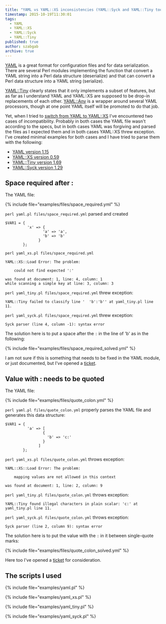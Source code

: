```yaml
---
title: "YAML vs YAML::XS inconsistencies (YAML::Syck and YAML::Tiny too)"
timestamp: 2015-10-19T11:30:01
tags:
  - YAML
  - YAML::XS
  - YAML::Syck
  - YAML::Tiny
published: true
author: szabgab
archive: true
---
```



[YAML](/yaml) is a great format for configuration files and for data serialization. There are several Perl modules
implementing the function that convert a YAML string into a Perl data structure (deserialize) and that can convert a Perl
data structure into a YAML string (serialize).


[YAML::Tiny](https://metacpan.org/pod/YAML::Tiny) clearly states that it only implements a subset of features,
but as far as I understand YAML and YAML::XS are supposed to be drop-in replacements of each other.
[YAML::Any](https://metacpan.org/pod/YAML::Any) is a wrapper
around several YAML processors, though at one point YAML itself will be promoted to do that job.


Yet, when I tried to [switch from  YAML to YAML::XS](/profiling-and-speed-improvement) I've encountered two cases of incompatibility.
Probably in both cases the YAML file wasn't according to the specs, but in both cases YAML was forgiving and parsed
the files as I expected them and in both cases YAML::XS threw exception. I've created minimal examples for both cases
and I have tried to parse them with the following:

* [YAML version 1.15](https://metacpan.org/pod/YAML)
* [YAML::XS version 0.59](https://metacpan.org/pod/YAML::XS)
* [YAML::Tiny version 1.69](https://metacpan.org/pod/YAML::Tiny)
* [YAML::Syck version 1.29](https://metacpan.org/pod/YAML::Syck)

## Space required after :

The YAML file:

{% include file="examples/files/space_required.yml" %}

`perl yaml.pl files/space_required.yml`  parsed and created

```
$VAR1 = {
          'x' => {
                 'a' => 'a',
                 'b' => 'b'
               }
        };
```

`perl yaml_xs.pl files/space_required.yml`

```
YAML::XS::Load Error: The problem:

    could not find expected ':'

was found at document: 1, line: 4, column: 1
while scanning a simple key at line: 3, column: 3
```

`perl yaml_tiny.pl files/space_required.yml` threw exception:

```
YAML::Tiny failed to classify line '  'b':'b'' at yaml_tiny.pl line 11.
```

`perl yaml_syck.pl files/space_required.yml` threw exception:

```
Syck parser (line 4, column -1): syntax error 
```

The solution here is to put a space after the `:` in the line of 'b' as in the following:

{% include file="examples/files/space_required_solved.yml" %}

I am not sure if this is something that needs to be fixed in the YAML module, or just documented,
but I've opened a [ticket](https://github.com/ingydotnet/yaml-pm/issues/152).

## Value with : needs to be quoted

The YAML file:

{% include file="examples/files/quote_colon.yml" %}

`perl yaml.pl files/quote_colon.yml` properly parses the YAML file and generates this data structure:

```
$VAR1 = {
          'a' => [
                 {
                   'b' => 'c:'
                 }
               ]
        };
```

`perl yaml_xs.pl files/quote_colon.yml` throws exception:

```
YAML::XS::Load Error: The problem:

    mapping values are not allowed in this context

was found at document: 1, line: 2, column: 9
```

`perl yaml_tiny.pl files/quote_colon.yml` throws exception:

```
YAML::Tiny found illegal characters in plain scalar: 'c:' at yaml_tiny.pl line 11.
```

`perl yaml_syck.pl files/quote_colon.yml` throws exception:

```
Syck parser (line 2, column 9): syntax error
```

The solution here is to put the value with the `:` in it between single-quote marks:

{% include file="examples/files/quote_colon_solved.yml" %}

Here too I've opened a [ticket](https://github.com/ingydotnet/yaml-pm/issues/153) for consideration.

## The scripts I used

{% include file="examples/yaml.pl" %}

{% include file="examples/yaml_xs.pl" %}

{% include file="examples/yaml_tiny.pl" %}

{% include file="examples/yaml_syck.pl" %}


